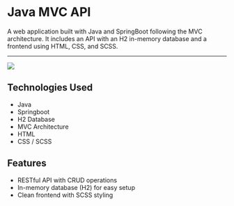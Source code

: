 # Java MVC API

A web application built with Java and SpringBoot following the MVC architecture. It includes an API with an H2 in-memory database and a frontend using HTML, CSS, and SCSS.

<hr/>

![](https://i.imgur.com/7Bv3EDa.gif)

## Technologies Used
- Java
- Springboot
- H2 Database
- MVC Architecture
- HTML
- CSS / SCSS

## Features
- RESTful API with CRUD operations
- In-memory database (H2) for easy setup
- Clean frontend with SCSS styling

